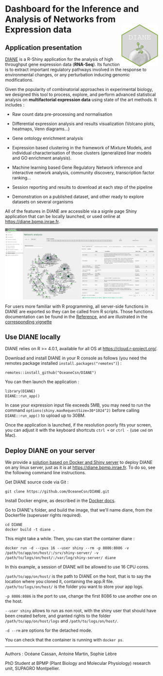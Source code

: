 # Dashboard for the Inference and Analysis of Networks from Expression data <img src="man/figures/hex-DIANE.png" align="right" width="120"/>

## Application presentation

[DIANE](https://diane.bpmp.inrae.fr) is a R-Shiny application for the analysis of high throughput gene expression data (**RNA-Seq**). Its function is to extract important regulatory pathways involved in the response to environmental changes, or any perturbation inducing genomic modifications.

Given the popularity of combinatorial approaches in experimental biology, we designed this tool to process, explore, and perform advanced statistical analysis on **multifactorial expression data** using state of the art methods. It includes :

-   Raw count data pre-processing and normalisation

-   Differential expression analysis and results visualization (Volcano plots, heatmaps, Venn diagrams...)

-   Gene ontology enrichment analysis

-   Expression based clustering in the framework of Mixture Models, and individual characterisation of those clusters (generalized linar models and GO enrichment analysis).

-   Machine learning based Gene Regulatory Network inference and interactive network analysis, community discovery, transcription factor ranking...

-   Session reporting and results to download at each step of the pipeline

-   Demonstration on a published dataset, and other ready to explore datasets on several organisms

All of the features in DIANE are accessible via a signle page Shiny application that can be locally launched, or used online at <https://diane.bpmp.inrae.fr>.

<img src="man/figures/net.PNG" align="center" width="900"/>

For users more familiar with R programming, all server-side functions in DIANE are exported so they can be called from R scripts. Those functions documentation can be found in the [Reference](https://oceanecsn.github.io/DIANE/reference/index.html), and are illustrated in the [corresponding vignette](https://oceanecsn.github.io/DIANE/articles/DIANE_Programming_Interface.html)

## Use DIANE locally

DIANE relies on R \>= 4.0.1, available for all OS at <https://cloud.r-project.org/>.

Download and install DIANE in your R console as follows (you need the remotes package installed `install.packages("remotes")`) :

``` {.r}
remotes::install_github("OceaneCsn/DIANE")
```

You can then launch the application :

``` {.r}
library(DIANE)
DIANE::run_app()
```

In case your expression input file exceeds 5MB, you may need to run the command `options(shiny.maxRequestSize=30*1024^2)` before calling `DIANE::run_app()` to upload up to 30BM.

Once the application is launched, if the resolution poorly fits your screen, you can adjust it with the keyboard shortcuts `ctrl +` or `ctrl -` (use `cmd` on Mac).

## Deploy DIANE on your server

We provide a [solution based on Docker and Shiny server](https://hub.docker.com/r/rocker/shiny) to deploy DIANE on any linux server, just as it is at <https://diane.bpmp.inrae.fr>. To do so, see the following command line instructions.

Get DIANE source code via Git :

    git clone https://github.com/OceaneCsn/DIANE.git

Install Docker engine, as described in the [Docker docs](https://docs.docker.com/engine/install/).

Go to DIANE's folder, and build the image, that we'll name diane, from the Dockerfile (superuser rights required).

```
cd DIANE
docker build -t diane .
```

This might take a while. Then, you can start the container diane : 

```
docker run -d --cpus 16 --user shiny --rm -p 8086:8086 -v /path/to/app/on/host/:/srv/shiny-server/ -v /path/to/logs/on/host/:/var/log/shiny-server/ diane
```

In this example, a session of DIANE will be allowed to use 16 CPU cores.

`/path/to/app/on/host/` is the path to DIANE on the host, that is to say the location where you cloned it, containing the app.R file. `/path/to/logs/on/host/` is the folder you want to store your app logs.

`-p 8086:8086` is the port to use, change the first 8086 to use another one on the host.

`--user shiny` allows to run as non root, with the shiny user that should have been created before, and granted rights to the folder `/path/to/app/on/host/logs` and `/path/to/logs/on/host/`.


`-d --rm` are options for the detached mode.

You can check that the container is running with `docker ps`.

---

Authors : Océane Cassan, Antoine Martin, Sophie Lèbre

PhD Student at BPMP (Plant Biology and Molecular Physiology) research unit, SUPAGRO Montpellier.
